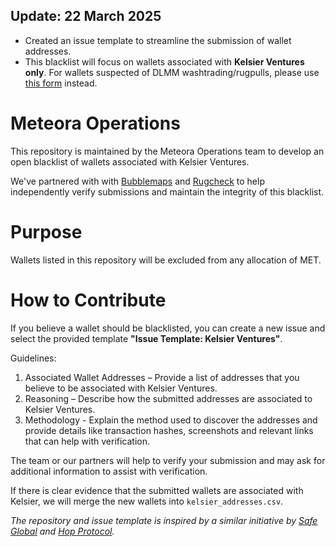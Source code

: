 ## Update: 22 March 2025

- Created an issue template to streamline the submission of wallet addresses.
- This blacklist will focus on wallets associated with **Kelsier Ventures only**. For wallets suspected of DLMM washtrading/rugpulls, please use [this form](https://docs.google.com/forms/d/e/1FAIpQLSevViXtkyOvU1nHwshhzzk6dNh-jFayxon5N8NuKxtAWpEWlw/viewform) instead.

# Meteora Operations

This repository is maintained by the Meteora Operations team to develop an open blacklist of wallets associated with Kelsier Ventures.

We've partnered with with [Bubblemaps](https://x.com/bubblemaps) and [Rugcheck](https://x.com/Rugcheckxyz) to help independently verify submissions and maintain the integrity of this blacklist.

# Purpose

Wallets listed in this repository will be excluded from any allocation of MET.

# How to Contribute

If you believe a wallet should be blacklisted, you can create a new issue and select the provided template **"Issue Template: Kelsier Ventures"**.

Guidelines: 

1. Associated Wallet Addresses – Provide a list of addresses that you believe to be associated with Kelsier Ventures.
2. Reasoning – Describe how the submitted addresses are associated to Kelsier Ventures.
3. Methodology - Explain the method used to discover the addresses and provide details like transaction hashes, screenshots and relevant links that can help with verification.

The team or our partners will help to verify your submission and may ask for additional information to assist with verification. 

If there is clear evidence that the submitted wallets are associated with Kelsier, we will merge the new wallets into `kelsier_addresses.csv`.

_The repository and issue template is inspired by a similar initiative by [Safe Global](https://github.com/safe-global) and [Hop Protocol](https://github.com/hop-protocol/hop-airdrop)._